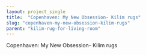 ```yaml
---
layout: project_single
title:  "Copenhaven: My New Obsession- Kilim rugs"
slug: "copenhaven-my-new-obsession-kilim-rugs"
parent: "kilim-rug-for-living-room"
---
```

Copenhaven: My New Obsession- Kilim rugs